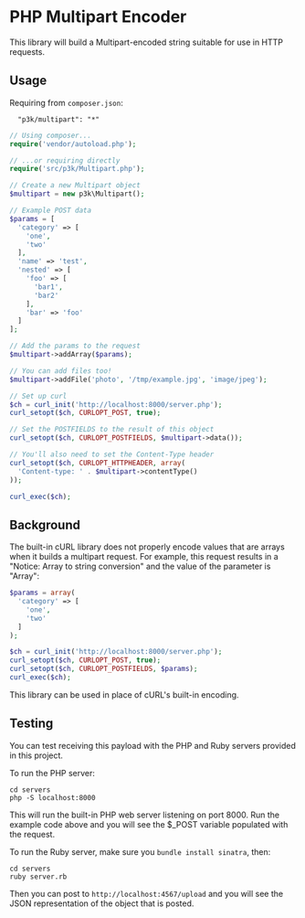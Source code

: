 PHP Multipart Encoder
=====================

This library will build a Multipart-encoded string suitable for use in HTTP requests.

## Usage

Requiring from `composer.json`:

```
  "p3k/multipart": "*"
```

```php
// Using composer...
require('vendor/autoload.php');

// ...or requiring directly
require('src/p3k/Multipart.php');

// Create a new Multipart object
$multipart = new p3k\Multipart();

// Example POST data
$params = [
  'category' => [
    'one',
    'two'
  ],
  'name' => 'test',
  'nested' => [
    'foo' => [
      'bar1',
      'bar2'
    ],
    'bar' => 'foo'
  ]
];

// Add the params to the request
$multipart->addArray($params);

// You can add files too!
$multipart->addFile('photo', '/tmp/example.jpg', 'image/jpeg');

// Set up curl
$ch = curl_init('http://localhost:8000/server.php');
curl_setopt($ch, CURLOPT_POST, true);

// Set the POSTFIELDS to the result of this object
curl_setopt($ch, CURLOPT_POSTFIELDS, $multipart->data());

// You'll also need to set the Content-Type header
curl_setopt($ch, CURLOPT_HTTPHEADER, array(
  'Content-type: ' . $multipart->contentType()
));

curl_exec($ch);
```

## Background 

The built-in cURL library does not properly encode values that are arrays when it builds
a multipart request. For example, this request results in a "Notice: Array to string conversion"
and the value of the parameter is "Array":

```php
$params = array(
  'category' => [
    'one',
    'two'
  ]
);

$ch = curl_init('http://localhost:8000/server.php');
curl_setopt($ch, CURLOPT_POST, true);
curl_setopt($ch, CURLOPT_POSTFIELDS, $params);
curl_exec($ch);
```

This library can be used in place of cURL's built-in encoding.


## Testing

You can test receiving this payload with the PHP and Ruby servers provided in this project.

To run the PHP server:

```
cd servers
php -S localhost:8000
```

This will run the built-in PHP web server listening on port 8000. Run the example code above 
and you will see the $_POST variable populated with the request.

To run the Ruby server, make sure you `bundle install sinatra`, then:

```
cd servers
ruby server.rb
```

Then you can post to `http://localhost:4567/upload` and you will see the JSON representation
of the object that is posted.

